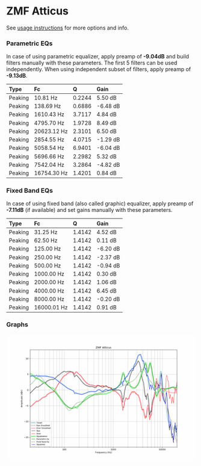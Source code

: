 # ZMF Atticus
See [usage instructions](https://github.com/jaakkopasanen/AutoEq#usage) for more options and info.

### Parametric EQs
In case of using parametric equalizer, apply preamp of **-9.04dB** and build filters manually
with these parameters. The first 5 filters can be used independently.
When using independent subset of filters, apply preamp of **-9.13dB**.

| Type    | Fc          |      Q | Gain     |
|:--------|:------------|:-------|:---------|
| Peaking | 10.81 Hz    | 0.2244 | 5.50 dB  |
| Peaking | 138.69 Hz   | 0.6886 | -6.48 dB |
| Peaking | 1610.43 Hz  | 3.7117 | 4.84 dB  |
| Peaking | 4795.70 Hz  | 1.9728 | 8.49 dB  |
| Peaking | 20623.12 Hz | 2.3101 | 6.50 dB  |
| Peaking | 2854.55 Hz  | 4.0715 | -1.29 dB |
| Peaking | 5058.54 Hz  | 6.9401 | -6.04 dB |
| Peaking | 5696.66 Hz  | 2.2982 | 5.32 dB  |
| Peaking | 7542.04 Hz  | 3.2864 | -4.82 dB |
| Peaking | 16754.30 Hz | 1.4201 | 0.84 dB  |

### Fixed Band EQs
In case of using fixed band (also called graphic) equalizer, apply preamp of **-7.11dB**
(if available) and set gains manually with these parameters.

| Type    | Fc          |      Q | Gain     |
|:--------|:------------|:-------|:---------|
| Peaking | 31.25 Hz    | 1.4142 | 4.52 dB  |
| Peaking | 62.50 Hz    | 1.4142 | 0.11 dB  |
| Peaking | 125.00 Hz   | 1.4142 | -6.20 dB |
| Peaking | 250.00 Hz   | 1.4142 | -2.37 dB |
| Peaking | 500.00 Hz   | 1.4142 | -0.94 dB |
| Peaking | 1000.00 Hz  | 1.4142 | 0.30 dB  |
| Peaking | 2000.00 Hz  | 1.4142 | 1.06 dB  |
| Peaking | 4000.00 Hz  | 1.4142 | 6.45 dB  |
| Peaking | 8000.00 Hz  | 1.4142 | -0.20 dB |
| Peaking | 16000.01 Hz | 1.4142 | 0.91 dB  |

### Graphs
![](./ZMF%20Atticus.png)